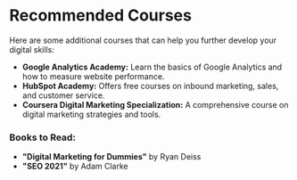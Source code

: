 # Recommended Courses

Here are some additional courses that can help you further develop your digital skills:

- **Google Analytics Academy:** Learn the basics of Google Analytics and how to measure website performance.
- **HubSpot Academy:** Offers free courses on inbound marketing, sales, and customer service.
- **Coursera Digital Marketing Specialization:** A comprehensive course on digital marketing strategies and tools.

### Books to Read:
- **"Digital Marketing for Dummies"** by Ryan Deiss
- **"SEO 2021"** by Adam Clarke
